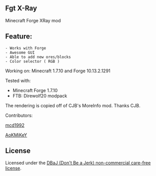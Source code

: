 ## Fgt X-Ray
Minecraft Forge XRay mod

## Feature:
    - Works with Forge
    - Awesome GUI
    - Able to add new ores/blocks
    - Color selector ( RGB )

Working on: Minecraft 1.7.10 and Forge 10.13.2.1291

Tested with:

 - Minecraft Forge 1.7.10
 - FTB: Direwolf20 modpack

The rendering is copied off of CJB's MoreInfo mod. Thanks CJB.

Contributors:

[mcd1992](https://github.com/mcd1992)

[AoKMiKeY](https://github.com/aokmikey)

## License
Licensed under the [DBaJ (Don't Be a Jerk) non-commercial care-free license](http://www.dbad-license.org/).

